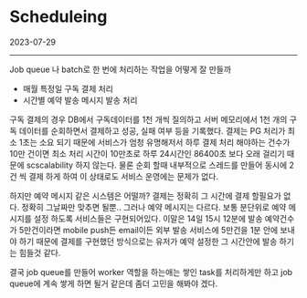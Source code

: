 # Scheduleing

2023-07-29

---

Job queue 나 batch로 한 번에 처리하는 작업을 어떻게 잘 만들까

- 매월 특정일 구독 결제 처리
- 시간별 예약 발송 메시지 발송 처리

구독 결제의 경우 DB에서 구독데이터를 1천 개씩 질의하고 서버 메모리에서 1천 개의 구독 데이터를 순회하면서 결제하고 성공, 실패 여부 등을 기록했다. 결제는 PG 처리가 최소 1초는 소요 되기 때문에 서비스가 엄청 유명해저서 하루 결제 처리 해야하는 건수가 10만 건이면 최소 처리 시간이 10만초로 하루 24시간인 86400초 보다 오래 걸리기 때문에 scscalability 하지 않는다. 물론 순회 할때 내부적으로 스레드를 만들어 동시에 2건 씩 결제 하게 하여 이 상태로도 서비스 운영에는 문제가 없다.

하지만 예약 메시지 같은 시스템은 어떨까? 결제는 정확히 그 시간에 결제 할필요가 없다. 정확히 그날짜만 맞추면 될뿐.. 그러나 예약 메시지는 다르다. 보통 분단위로 예약 메시지를 설정 하도록 서비스들은 구현되어있다. 이말은 14일 15시 12분에 발송 예약건수가 5만건이라면 mobile push든 email이든 외부 발송 서비스에 5만건을 1분 안에 보내야 하기 때문에 결제를 구현했던 방식으로는 유저가 예약 설정한 그 시간안에 발송 하기는 힘들것 같다.

결국 job queue를 만들어 worker 역할을 하는애는 쌓인 task를 처리하게만 하고 job queue에 계속 쌓게 하면 될거 같은데 좀더 고민을 해봐야 겠다.